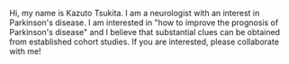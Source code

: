 Hi, my name is Kazuto Tsukita. 
I am a neurologist with an interest in Parkinson's disease.
I am interested in "how to improve the prognosis of Parkinson's disease" and I believe that substantial clues can be obtained from established cohort studies.
If you are interested, please collaborate with me!

<!---
KazutoTsukita/KazutoTsukita is a ✨ special ✨ repository because its `README.md` (this file) appears on your GitHub profile.
You can click the Preview link to take a look at your changes.
--->
